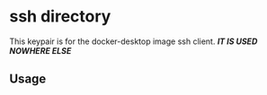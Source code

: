 # ssh directory

This keypair is for the docker-desktop image ssh client. ***IT IS USED NOWHERE ELSE***

## Usage

